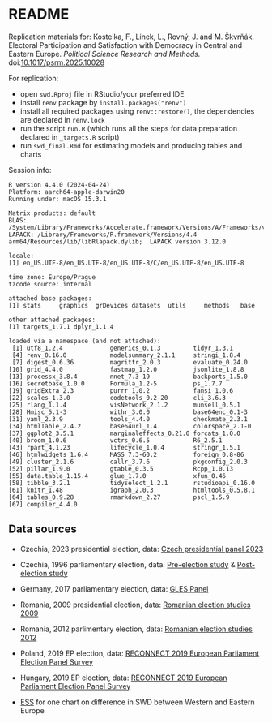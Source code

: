 # README

Replication materials for: Kostelka, F., Linek, L., Rovný, J. and M. Škvrňák. Electoral Participation and Satisfaction with Democracy in Central and Eastern Europe. _Political Science Research and Methods._ doi:[10.1017/psrm.2025.10028](https://www.cambridge.org/core/journals/political-science-research-and-methods/article/electoral-participation-and-satisfaction-with-democracy-in-central-and-eastern-europe/F6E33BBD14ED0286F909FA8272FFA0F8)

For replication:  

- open `swd.Rproj` file in RStudio/your preferred IDE  
- install `renv` package by `install.packages("renv")`  
- install all required packages using `renv::restore()`, the dependencies are declared in `renv.lock`  
- run the script `run.R` (which runs all the steps for data preparation declared in `_targets.R` script)  
- run `swd_final.Rmd` for estimating models and producing tables and charts   

Session info:  
```
R version 4.4.0 (2024-04-24)
Platform: aarch64-apple-darwin20
Running under: macOS 15.3.1

Matrix products: default
BLAS:   /System/Library/Frameworks/Accelerate.framework/Versions/A/Frameworks/vecLib.framework/Versions/A/libBLAS.dylib 
LAPACK: /Library/Frameworks/R.framework/Versions/4.4-arm64/Resources/lib/libRlapack.dylib;  LAPACK version 3.12.0

locale:
[1] en_US.UTF-8/en_US.UTF-8/en_US.UTF-8/C/en_US.UTF-8/en_US.UTF-8

time zone: Europe/Prague
tzcode source: internal

attached base packages:
[1] stats     graphics  grDevices datasets  utils     methods   base     

other attached packages:
[1] targets_1.7.1 dplyr_1.1.4  

loaded via a namespace (and not attached):
 [1] utf8_1.2.4             generics_0.1.3         tidyr_1.3.1           
 [4] renv_0.16.0            modelsummary_2.1.1     stringi_1.8.4         
 [7] digest_0.6.36          magrittr_2.0.3         evaluate_0.24.0       
[10] grid_4.4.0             fastmap_1.2.0          jsonlite_1.8.8        
[13] processx_3.8.4         nnet_7.3-19            backports_1.5.0       
[16] secretbase_1.0.0       Formula_1.2-5          ps_1.7.7              
[19] gridExtra_2.3          purrr_1.0.2            fansi_1.0.6           
[22] scales_1.3.0           codetools_0.2-20       cli_3.6.3             
[25] rlang_1.1.4            visNetwork_2.1.2       munsell_0.5.1         
[28] Hmisc_5.1-3            withr_3.0.0            base64enc_0.1-3       
[31] yaml_2.3.9             tools_4.4.0            checkmate_2.3.1       
[34] htmlTable_2.4.2        base64url_1.4          colorspace_2.1-0      
[37] ggplot2_3.5.1          marginaleffects_0.21.0 forcats_1.0.0         
[40] broom_1.0.6            vctrs_0.6.5            R6_2.5.1              
[43] rpart_4.1.23           lifecycle_1.0.4        stringr_1.5.1         
[46] htmlwidgets_1.6.4      MASS_7.3-60.2          foreign_0.8-86        
[49] cluster_2.1.6          callr_3.7.6            pkgconfig_2.0.3       
[52] pillar_1.9.0           gtable_0.3.5           Rcpp_1.0.13           
[55] data.table_1.15.4      glue_1.7.0             xfun_0.46             
[58] tibble_3.2.1           tidyselect_1.2.1       rstudioapi_0.16.0     
[61] knitr_1.48             igraph_2.0.3           htmltools_0.5.8.1     
[64] tables_0.9.28          rmarkdown_2.27         pscl_1.5.9            
[67] compiler_4.4.0
```

## Data sources  

- Czechia, 2023 presidential election, data: [Czech presidential panel 2023](https://doi.org/10.14473/CSDA/FH4JRK)  
- Czechia, 1996 parliamentary election, data: [Pre-election study](https://doi.org/10.4232/1.3631) & [Post-election study](https://doi.org/10.4232/1.3633)  
- Germany, 2017 parliamentary election, data: [GLES Panel](https://doi.org/10.4232/1.14114)  
- Romania, 2009 presidential election, data: [Romanian election studies 2009](https://doi.org/10.7910/DVN/0L8N8C)  
- Romania, 2012 parlimentary election, data: [Romanian election studies 2012](https://doi.org/10.7910/DVN/3F7D4J)  
- Poland, 2019 EP election, data: [RECONNECT 2019 European Parliament Election Panel Survey](https://doi.org/10.11587/MOV0EZ)  
- Hungary, 2019 EP election, data: [RECONNECT 2019 European Parliament Election Panel Survey](https://doi.org/10.11587/MOV0EZ)  

- [ESS](https://www.europeansocialsurvey.org/) for one chart on difference in SWD between Western and Eastern Europe